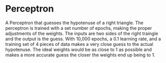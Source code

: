 # Perceptron

A Perceptron that guesses the hypotenuse of a right triangle. The perceptron is trained with a set number of epochs, making the 
proper adjustments of the weights. The inputs are two sides of the right traingle and the output is the guess. With 10,000 epochs,
a 0.1 learning rate, and a training set of 4 pieces of data makes a very close guess to the actual hypotenuse. The ideal weights
would be as close to 1 as possible and makes a more accurate guess the closer the weights end up being to 1.
